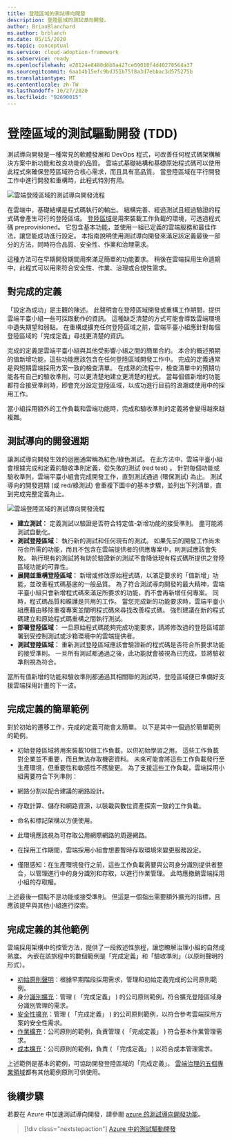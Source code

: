 ```yaml
---
title: 登陸區域的測試導向開發
description: 登陸區域的測試導向開發。
author: BrianBlanchard
ms.author: brblanch
ms.date: 05/15/2020
ms.topic: conceptual
ms.service: cloud-adoption-framework
ms.subservice: ready
ms.openlocfilehash: e28124e8480d8b8a427ce69010f4d40278564a37
ms.sourcegitcommit: 6aa14b15efc9bd351b75f8a3d7ebbac3d575275b
ms.translationtype: MT
ms.contentlocale: zh-TW
ms.lasthandoff: 10/27/2020
ms.locfileid: "92690015"
---
```

# <a name="test-driven-development-tdd-for-landing-zones"></a>登陸區域的測試驅動開發 (TDD)

測試導向開發是一種常見的軟體發展和 DevOps 程式，可改善任何程式碼架構解決方案中新功能和改良功能的品質。 雲端式基礎結構和基礎原始程式碼可以使用此程式來確保登陸區域符合核心需求，而且具有高品質。 當登陸區域在平行開發工作中進行開發和重構時，此程式特別有用。

![雲端登陸區域的測試導向開發流程](../../_images/ready/test-driven-development-process.png)

在雲端中，基礎結構是程式碼執行的輸出。 結構完善、經過測試且經過驗證的程式碼會產生可行的登陸區域。 [登陸區域](../landing-zone/index.md)是用來裝載工作負載的環境，可透過程式碼 preprovisioned。 它包含基本功能，並使用一組已定義的雲端服務和最佳作法，讓您能成功進行設定。 本指南說明使用測試導向開發來滿足該定義最後一部分的方法，同時符合品質、安全性、作業和治理需求。

這種方法可在早期開發期間用來滿足簡單的功能要求。 稍後在雲端採用生命週期中，此程式可以用來符合安全性、作業、治理或合規性需求。

## <a name="definition-of-done"></a>對完成的定義

「設定為成功」是主觀的陳述。 此聲明會在登陸區域開發或重構工作期間，提供雲端平臺小組一些可採取動作的資訊。 這種缺乏清楚的方式可能會導致雲端環境中遺失期望和弱點。 在重構或擴充任何登陸區域之前，雲端平臺小組應針對每個登陸區域的「完成定義」尋找更清楚的資訊。

完成的定義是雲端平臺小組與其他受影響小組之間的簡單合約。 本合約概述預期的值新增功能，這些功能應該包含在任何登陸區域開發工作中。 完成的定義通常是與短期雲端採用方案一致的檢查清單。 在成熟的流程中，檢查清單中的預期功能各有自己的驗收準則，可以更清楚地建立更清楚的程式。 當每個值新增的功能都符合接受準則時，即會充分設定登陸區域，以成功進行目前的浪潮或使用中的採用工作。

當小組採用額外的工作負載和雲端功能時，完成和驗收準則的定義將會變得越來越複雜。

## <a name="test-driven-development-cycle"></a>測試導向的開發週期

讓測試導向開發生效的迴圈通常稱為紅色/綠色測試。 在此方法中，雲端平臺小組會根據完成和定義的驗收準則定義，從失敗的測試 (red test) 。 針對每個功能或驗收準則，雲端平臺小組會完成開發工作，直到測試通過 (環保測試) 為止。 測試導向的開發週期 (或 red/綠測試) 會重複下圖中的基本步驟，並列出下列清單，直到完成完整定義為止。

![雲端登陸區域的測試導向開發流程](../../_images/ready/test-driven-development-process.png)

- **建立測試：** 定義測試以驗證是否符合特定值-新增功能的接受準則。 盡可能將測試自動化。
- **測試登陸區域：** 執行新的測試和任何現有的測試。 如果先前的開發工作尚未符合所需的功能，而且不包含在雲端提供者的供應專案中，則測試應該會失敗。 執行現有的測試將有助於驗證新的測試不會降低現有程式碼所提供之登陸區域功能的可靠性。
- **展開並重構登陸區域：** 新增或修改原始程式碼，以滿足要求的「值新增」功能，並改善程式碼基底的一般品質。 為了符合測試導向開發的最大精神，雲端平臺小組只會新增程式碼來滿足所要求的功能，而不會再新增任何專案。 同時，程式碼品質和維護是共用的工作。 當您完成新的功能要求時，雲端平臺小組應藉由移除重複專案並闡明程式碼來尋找改善程式碼。 強烈建議在新的程式碼建立和原始程式碼重構之間執行測試。
- **部署登陸區域：** 一旦原始程式碼能夠完成功能要求，請將修改過的登陸區域部署到受控制測試或沙箱環境中的雲端提供者。
- **測試登陸區域：** 重新測試登陸區域應該會驗證新的程式碼是否符合所要求功能的接受準則。 一旦所有測試都通過之後，此功能就會被視為已完成，並將驗收準則視為符合。

當所有值新增的功能和驗收準則都通過其相關聯的測試時，登陸區域便已準備好支援雲端採用計畫的下一波。

## <a name="simple-example-of-a-definition-of-done"></a>完成定義的簡單範例

對於初始的遷移工作，完成的定義可能會太簡單。 以下是其中一個過於簡單範例的範例。

- 初始登陸區域將用來裝載10個工作負載，以供初始學習之用。 這些工作負載對企業並不重要，而且無法存取機密資料。 未來可能會將這些工作負載發行至生產環境，但重要性和敏感性不應變更。 為了支援這些工作負載，雲端採用小組需要符合下列準則：

- 網路分割以配合建議的網路設計。
- 存取計算、儲存和網路資源，以裝載與數位資產探索一致的工作負載。
- 命名和標記架構以方便使用。
- 此環境應該視為可存取公用網際網路的周邊網路。
- 在採用工作期間，雲端採用小組會想要暫時存取環境來變更服務設定。
- 僅限感知：在生產環境發行之前，這些工作負載需要與公司身分識別提供者整合，以管理進行中的身分識別和存取，以進行作業管理。 此時應撤銷雲端採用小組的存取權。

上述最後一個點不是功能或接受準則。 但這是一個指出需要額外擴充的指標，且應該提早與其他小組進行探索。

## <a name="additional-examples-of-a-definition-of-done"></a>完成定義的其他範例

雲端採用架構中的控管方法，提供了一段敘述性旅程，讓您瞭解治理小組的自然成熟度。 內嵌在該旅程中的數個範例是「完成定義」和「驗收準則」（以原則聲明的形式）。

- [初始原則聲明](../../govern/guides/complex/initial-corporate-policy.md#policy-statements)：根據早期階段採用需求，管理和初始定義完成的公司原則範例。
- 身分[識別擴充](../../govern/guides/complex/identity-baseline-improvement.md#incremental-improvement-of-the-policy-statements)：管理 ( 「完成定義」 ) 的公司原則範例，符合擴充登陸區域身分識別管理的需求。
- [安全性擴充](../../govern/guides/complex/security-baseline-improvement.md#incremental-improvement-of-the-policy-statements)：管理 ( 「完成定義」 ) 的公司原則範例，以符合參考雲端採用方案的安全性需求。
- [作業擴充](../../govern/guides/complex/resource-consistency-improvement.md#incremental-improvement-of-the-policy-statements)：公司原則的範例，負責管理 ( 「完成定義」 ) 符合基本作業管理需求。
- [成本擴充](../../govern/guides/complex/cost-management-improvement.md#changes-to-the-policy-statements)：公司原則的範例，負責 ( 「完成定義」 ) 以符合成本管理需求。

上述範例是基本的範例，可協助開發登陸區域的「完成定義」。 [雲端治理的五個專業領域](../../govern/governance-disciplines.md)都有其他範例原則可供使用。

## <a name="next-steps"></a>後續步驟

若要在 Azure 中加速測試導向開發，請參閱 [azure 的測試導向開發功能](./azure-test-driven-development.md)。

> [!div class="nextstepaction"]
> [Azure 中的測試驅動開發](./azure-test-driven-development.md)

